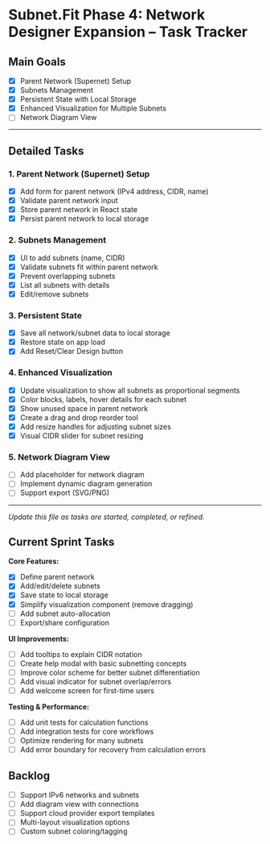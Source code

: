 # Subnet.Fit Phase 4: Network Designer Expansion – Task Tracker

## Main Goals
- [x] Parent Network (Supernet) Setup
- [x] Subnets Management
- [x] Persistent State with Local Storage
- [x] Enhanced Visualization for Multiple Subnets
- [ ] Network Diagram View

---

## Detailed Tasks

### 1. Parent Network (Supernet) Setup
- [x] Add form for parent network (IPv4 address, CIDR, name)
- [x] Validate parent network input
- [x] Store parent network in React state
- [x] Persist parent network to local storage

### 2. Subnets Management
- [x] UI to add subnets (name, CIDR)
- [x] Validate subnets fit within parent network
- [x] Prevent overlapping subnets
- [x] List all subnets with details
- [x] Edit/remove subnets

### 3. Persistent State
- [x] Save all network/subnet data to local storage
- [x] Restore state on app load
- [x] Add Reset/Clear Design button

### 4. Enhanced Visualization
- [x] Update visualization to show all subnets as proportional segments
- [x] Color blocks, labels, hover details for each subnet
- [x] Show unused space in parent network
- [x] Create a drag and drop reorder tool
- [x] Add resize handles for adjusting subnet sizes
- [x] Visual CIDR slider for subnet resizing

### 5. Network Diagram View
- [ ] Add placeholder for network diagram
- [ ] Implement dynamic diagram generation
- [ ] Support export (SVG/PNG)

---

*Update this file as tasks are started, completed, or refined.*

## Current Sprint Tasks

**Core Features:**
- [x] Define parent network
- [x] Add/edit/delete subnets
- [x] Save state to local storage
- [x] Simplify visualization component (remove dragging)
- [ ] Add subnet auto-allocation
- [ ] Export/share configuration

**UI Improvements:**
- [ ] Add tooltips to explain CIDR notation
- [ ] Create help modal with basic subnetting concepts
- [ ] Improve color scheme for better subnet differentiation
- [ ] Add visual indicator for subnet overlap/errors
- [ ] Add welcome screen for first-time users

**Testing & Performance:**
- [ ] Add unit tests for calculation functions
- [ ] Add integration tests for core workflows
- [ ] Optimize rendering for many subnets
- [ ] Add error boundary for recovery from calculation errors

## Backlog

- [ ] Support IPv6 networks and subnets 
- [ ] Add diagram view with connections
- [ ] Support cloud provider export templates
- [ ] Multi-layout visualization options
- [ ] Custom subnet coloring/tagging 